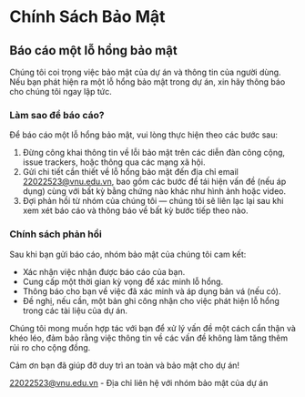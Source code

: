 # Chính Sách Bảo Mật

## Báo cáo một lỗ hổng bảo mật

Chúng tôi coi trọng việc bảo mật của dự án và thông tin của người dùng. Nếu bạn phát hiện ra một lỗ hổng bảo mật trong dự án, xin hãy thông báo cho chúng tôi ngay lập tức.

### Làm sao để báo cáo?

Để báo cáo một lỗ hổng bảo mật, vui lòng thực hiện theo các bước sau:

1. Đừng công khai thông tin về lỗi bảo mật trên các diễn đàn công cộng, issue trackers, hoặc thông qua các mạng xã hội.
2. Gửi chi tiết cần thiết về lỗ hổng bảo mật đến địa chỉ email 22022523@vnu.edu.vn, bao gồm các bước để tái hiện vấn đề (nếu áp dụng) cùng với bất kỳ bằng chứng nào khác như hình ảnh hoặc video.
3. Đợi phản hồi từ nhóm của chúng tôi — chúng tôi sẽ liên lạc lại sau khi xem xét báo cáo và thông báo về bất kỳ bước tiếp theo nào.

### Chính sách phản hồi

Sau khi bạn gửi báo cáo, nhóm bảo mật của chúng tôi cam kết:

- Xác nhận việc nhận được báo cáo của bạn.
- Cung cấp một thời gian kỳ vọng để xác minh lỗ hổng.
- Thông báo cho bạn về việc đã xác minh và áp dụng bản vá (nếu có).
- Đề nghị, nếu cần, một bản ghi công nhận cho việc phát hiện lỗ hổng trong các tài liệu của dự án.

Chúng tôi mong muốn hợp tác với bạn để xử lý vấn đề một cách cẩn thận và khéo léo, đảm bảo rằng việc thông tin về các vấn đề không làm tăng thêm rủi ro cho cộng đồng.

Cảm ơn bạn đã giúp đỡ duy trì an toàn và bảo mật cho dự án!

22022523@vnu.edu.vn - Địa chỉ liên hệ với nhóm bảo mật của dự án

